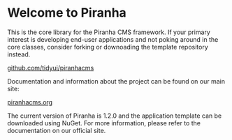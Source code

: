 ﻿Welcome to Piranha 
==================
This is the core library for the Piranha CMS framework. If your primary interest
is developing end-user applications and not poking around in the core classes, 
consider forking or downoading the template repository instead.

<a href="http://github.com/tidyui/piranhacms">github.com/tidyui/piranhacms</a>

Documentation and information about the project can be found on our main site:

<a href="http://www.piranhacms.org">piranhacms.org</a>

The current version of Piranha is 1.2.0 and the application template can be
downloaded using NuGet. For more information, please refer to the documentation
on our official site.
